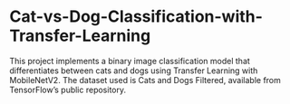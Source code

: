 # Cat-vs-Dog-Classification-with-Transfer-Learning
This project implements a binary image classification model that differentiates between cats and dogs using Transfer Learning with MobileNetV2. The dataset used is Cats and Dogs Filtered, available from TensorFlow’s public repository.
